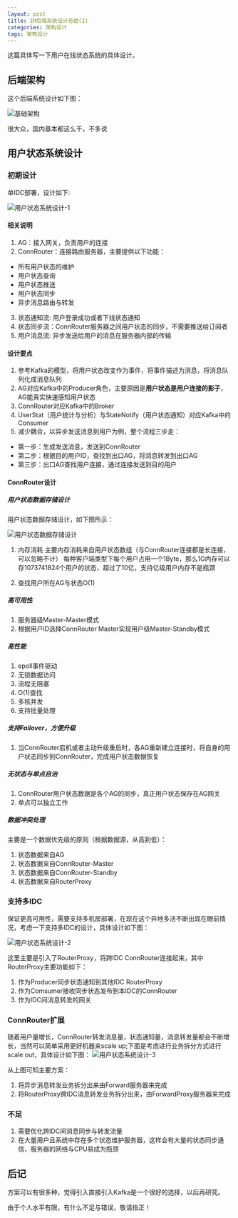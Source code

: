 ```yaml
---
layout: post
title: IM后端系统设计总结(2)
categories: 架构设计
tags: 架构设计
--- 
```


这篇具体写一下用户在线状态系统的具体设计。

## 后端架构  

这个后端系统设计如下图：

![基础架构](../image/im-arch.png)

很大众，国内基本都这么干，不多说

## 用户状态系统设计

### 初期设计 

单IDC部署，设计如下: 

![用户状态系统设计-1](../image/user-state-flow-1.png)

#### 相关说明
1. AG：接入网关，负责用户的连接
2. ConnRouter：连接路由服务器，主要提供以下功能：
* 所有用户状态的维护 
* 用户状态查询
* 用户状态推送
* 用户状态同步
* 异步消息路由与转发
3. 状态通知流: 用户登录成功或者下线状态通知 
4. 状态同步流：ConnRouter服务器之间用户状态的同步，不需要推送给订阅者  
5. 用户消息流: 异步发送给用户的消息在服务器内部的传输 

#### 设计要点 

1. 参考Kafka的模型，将用户状态改变作为事件，将事件描述为消息，将消息队列化成消息队列 
2. AG对应Kafka中的Producer角色，主要原因是**用户状态是用户连接的影子**，AG能真实快速感知用户状态 
3. ConnRouter对应Kafka中的Broker 
4. UserStat（用户统计与分析）与StateNotify（用户状态通知）对应Kafka中的Consumer
5. 减少耦合，以异步发送消息到用户为例，整个流程三步走：
* 第一步：生成发送消息，发送到ConnRouter  
* 第二步：根据目的用户ID，查找到出口AG，将消息转发到出口AG 
* 第三步：出口AG查找用户连接，通过连接发送到目的用户  


#### ConnRouter设计 

##### 用户状态数据存储设计

用户状态数据存储设计，如下图所示：

![用户状态数据存储设计](../image/user-state-router-data.png)


1. 内存消耗 
主要内存消耗来自用户状态数组（与ConnRouter连接都是长连接，可以忽略不计）
每种客户端类型下每个用户占用一个1Byte，那么1G内存可以存1073741824个用户的状态，超过了10亿，支持亿级用户内存不是瓶颈  

2. 查找用户所在AG与状态O(1)   

##### 高可用性 

1. 服务器级Master-Master模式 
2. 根据用户ID选择ConnRouter Master实现用户级Master-Standby模式 

##### 高性能

1. epoll事件驱动  
2. 无锁数据访问
3. 流程无阻塞 
4. O(1)查找 
5. 多核并发  
6. 支持批量处理 

##### 支持Failover，方便升级

1. 当ConnRouter宕机或者主动升级重启时，各AG重新建立连接时，将自身的用户状态同步到ConnRouter，完成用户状态数据恢复 

##### 无状态与单点自治 

1. ConnRouter用户状态数据是各个AG的同步，真正用户状态保存在AG网关
2. 单点可以独立工作 

##### 数据冲突处理

主要是一个数据优先级的原则（根据数据源，从高到低）：

1. 状态数据来自AG 
2. 状态数据来自ConnRouter-Master  
3. 状态数据来自ConnRouter-Standby
4. 状态数据来自RouterProxy 

### 支持多IDC

保证更高可用性，需要支持多机房部署，在现在这个异地多活不断出现在眼前情况，考虑一下支持多IDC的设计，具体设计如下图：

![用户状态系统设计-2](../image/user-state-flow-2.png)

这里主要是引入了RouterProxy，将跨IDC ConnRouter连接起来，其中RouterProxy主要功能如下：

1. 作为Producer同步状态通知到其他IDC RouterProxy
2. 作为Comsumer接收同步状态发布到本IDC的ConnRouter  
3. 作为IDC间消息转发的网关 


### ConnRouter扩展 

随着用户量增长，ConnRouter转发消息量，状态通知量，消息转发量都会不断增长，当然可以简单采用更好机器来scale up;下面是考虑进行业务拆分方式进行scale out，具体设计如下图：
![用户状态系统设计-3](../image/user-state-flow-3.png)

从上图可知主要方案：
1. 将异步消息转发业务拆分出来由Forward服务器来完成 
2. 将RouterProxy跨IDC消息转发业务拆分出来，由ForwardProxy服务器来完成


### 不足 

1. 需要优化跨IDC间消息同步与转发流量 
2. 在大量用户且系统中存在多个状态维护服务器，这样会有大量的状态同步通信，服务器的网络与CPU易成为瓶颈 


## 后记

方案可以有很多种，觉得引入直接引入Kafka是一个很好的选择，以后再研究。

由于个人水平有限，有什么不足与错误，敬请指正！